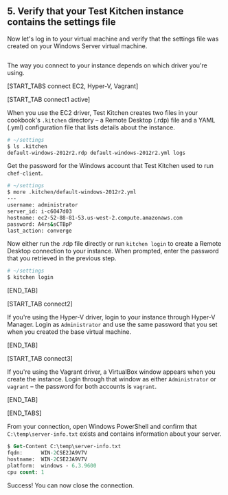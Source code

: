 ## 5. Verify that your Test Kitchen instance contains the settings file

Now let's log in to your virtual machine and verify that the settings file was created on your Windows Server virtual machine.

<img src="/assets/images/misc/local_dev_workflow3_4.png" style="box-shadow: none;" alt=""/>

The way you connect to your instance depends on which driver you're using.

[START_TABS connect EC2, Hyper-V, Vagrant]

[START_TAB connect1 active]

When you use the EC2 driver, Test Kitchen creates two files in your cookbook's <code class="file-path">.kitchen</code> directory &ndash; a Remote Desktop (.rdp) file and a YAML (.yml) configuration file that lists details about the instance.

```bash
# ~/settings
$ ls .kitchen
default-windows-2012r2.rdp default-windows-2012r2.yml logs
```

Get the password for the Windows account that Test Kitchen used to run `chef-client`.

```bash
# ~/settings
$ more .kitchen/default-windows-2012r2.yml
---
username: administrator
server_id: i-c6047d03
hostname: ec2-52-88-81-53.us-west-2.compute.amazonaws.com
password: A4rs&sCTBpP
last_action: converge
```

Now either run the .rdp file directly or run `kitchen login` to create a Remote Desktop connection to your instance. When prompted, enter the password that you retrieved in the previous step.

```bash
# ~/settings
$ kitchen login
```

[END_TAB]

[START_TAB connect2]

If you're using the Hyper-V driver, login to your instance through Hyper-V Manager. Login as `Administrator` and use the same password that you set when you created the base virtual machine.

[END_TAB]

[START_TAB connect3]

If you're using the Vagrant driver, a VirtualBox window appears when you create the instance. Login through that window as either `Administrator` or `vagrant` &ndash; the password for both accounts is `vagrant`.

[END_TAB]

[END_TABS]

From your connection, open Windows PowerShell and confirm that <code class="file-path">C:\temp\server-info.txt</code> exists and contains information about your server.

```ps
$ Get-Content C:\temp\server-info.txt
fqdn:      WIN-2CSE2JA9V7V
hostname:  WIN-2CSE2JA9V7V
platform:  windows - 6.3.9600
cpu count: 1
```

Success! You can now close the connection.

